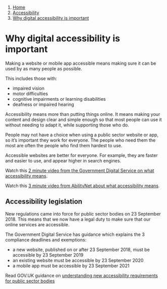 1.  [Home](/docs/core/contents)
2.  [Accessibility](/docs/core/accessibility/overview)
3.  [Why digital accessibility is important](#)

# Why digital accessibility is important

Making a website or mobile app accessible means making sure it can be used by as many people as possible.

This includes those with:

*   impaired vision
*   motor difficulties
*   cognitive impairments or learning disabilities
*   deafness or impaired hearing

Accessibility means more than putting things online. It means making your content and design clear and simple enough so that most people can use it without needing to adapt it, while supporting those who do.

People may not have a choice when using a public sector website or app, so it’s important they work for everyone. The people who need them the most are often the people who find them hardest to use.

Accessible websites are better for everyone. For example, they are faster and easier to use, and appear higher in search engines.

Watch this [2 minute video from the Government Digital Service on what accessibility means](https://www.youtube.com/watch?v=QJlCBji5NpA&list=PL5tovFCB3CsD_7_yeY1n6W4rxYkIupUln). 

Watch this [3 minute video from AbilityNet about what accessibility means](https://www.youtube.com/watch?time_continue=1&v=cY8zxPiSyug).

## Accessibility legislation

New regulations came into force for public sector bodies on 23 September 2018. This means that we now have a legal duty to make sure that our online services are accessible.

The Government Digital Service has guidance which explains the 3 compliance deadlines and exemptions:

*   a new website, published on or after 23 September 2018, must be accessible by 23 September 2019
*   an existing website must be accessible by 23 September 2020
*   a mobile app must be accessible by 23 September 2021

Read GOV.UK guidance on [understanding new accessibility requirements for public sector bodies](https://www.gov.uk/guidance/accessibility-requirements-for-public-sector-websites-and-apps#procuring-an-accessible-website-or-app)
